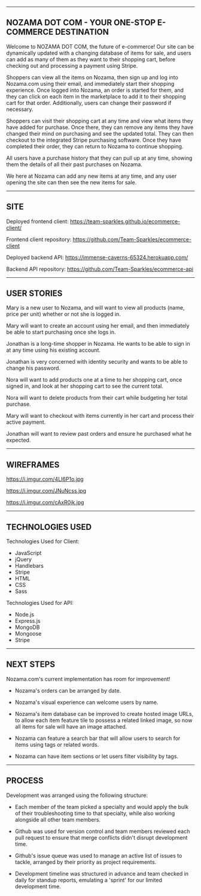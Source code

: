 ------------
NOZAMA DOT COM - YOUR ONE-STOP E-COMMERCE DESTINATION
------------

Welcome to NOZAMA DOT COM, the future of e-commerce! Our site can be dynamically updated with a changing database of items for sale, and users can add as many of them as they want to their shopping cart, before checking out and processing a payment using Stripe.

Shoppers can view all the items on Nozama, then sign up and log into Nozama.com using their email, and immediately start their shopping experience. Once logged into Nozama, an order is started for them, and they can click on each item in the marketplace to add it to their shopping cart for that order. Additionally, users can change their password if necessary.

Shoppers can visit their shopping cart at any time and view what items they have added for purchase. Once there, they can remove any items they have changed their mind on purchasing and see the updated total. They can then checkout to the integrated Stripe purchasing software. Once they have completed their order, they can return to Nozama to continue shopping.

All users have a purchase history that they can pull up at any time, showing them the details of all their past purchases on Nozama.

We here at Nozama can add any new items at any time, and any user opening the site can then see the new items for sale.

------------
SITE
------------

Deployed frontend client:
https://team-sparkles.github.io/ecommerce-client/

Frontend client repository:
https://github.com/Team-Sparkles/ecommerce-client

Deployed backend API:
https://immense-caverns-65324.herokuapp.com/

Backend API repository:
https://github.com/Team-Sparkles/ecommerce-api

------------
USER STORIES
------------

Mary is a new user to Nozama, and will want to view all products (name, price per unit) whether or not she is logged in.

Mary will want to create an account using her email, and then immediately be able to start purchasing once she logs in.

Jonathan is a long-time shopper in Nozama. He wants to be able to sign in at any time using his existing account.

Jonathan is very concerned with identity security and wants to be able to change his password.

Nora will want to add products one at a time to her shopping cart, once signed in, and look at her shopping cart to see the current total.

Nora will want to delete products from their cart while budgeting her total purchase.

Mary will want to checkout with items currently in her cart and process their active payment.

Jonathan will want to review past orders and ensure he purchased what he expected.

------------
WIREFRAMES
------------

https://i.imgur.com/4LI6P1o.jpg

https://i.imgur.com/JNuNcss.jpg

https://i.imgur.com/cAxR0jk.jpg

------------
TECHNOLOGIES USED
------------

Technologies Used for Client:
- JavaScript
- jQuery
- Handlebars
- Stripe
- HTML
- CSS
- Sass

Technologies Used for API:
- Node.js
- Express.js
- MongoDB
- Mongoose
- Stripe

------------
NEXT STEPS
------------

Nozama.com's current implementation has room for improvement!

- Nozama's orders can be arranged by date.

- Nozama's visual experience can welcome users by name.

- Nozama's item database can be improved to create hosted image URLs, to allow each item feature tile to possess a related linked image, so now all items for sale will have an image attached.

- Nozama can feature a search bar that will allow users to search for items using tags or related words.

- Nozama can have item sections or let users filter visibility by tags.

------------
PROCESS
------------

Development was arranged using the following structure:

- Each member of the team picked a specialty and would apply the bulk of their troubleshooting time to that specialty, while also working alongside all other team members.

- Github was used for version control and team members reviewed each pull request to ensure that merge conflicts didn't disrupt development time.

- Github's issue queue was used to manage an active list of issues to tackle, arranged by their priority as project requirements.

- Development timeline was structured in advance and team checked in daily for standup reports, emulating a 'sprint' for our limited development time.
